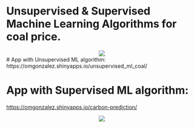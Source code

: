 # Unsupervised & Supervised Machine Learning Algorithms for coal price.

<div style="text-align:center"><img src="https://programandoconro.files.wordpress.com/2019/07/cropped-net-2.png?w=300" /></div>
# App with Unsupervised ML algorithm:
https://omgonzalez.shinyapps.io/unsupervised_ml_coal/

# App with Supervised ML algorithm:
https://omgonzalez.shinyapps.io/carbon-prediction/

<div style="text-align:center"><img src="https://github.com/progamandoconro/termoelectric/blob/master/Screenshot%20from%202019-10-01%2013-14-44.png?raw=true" /></div>
